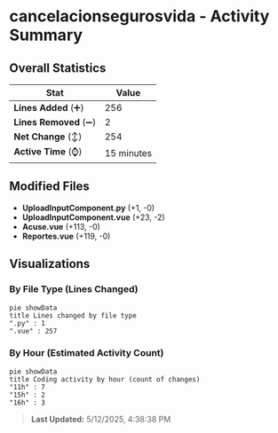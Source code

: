 # cancelacionsegurosvida - Activity Summary 

## Overall Statistics

| Stat                   | Value                                                             |
| ---------------------- | ----------------------------------------------------------------- |
| **Lines Added** (➕)   | 256                                          |
| **Lines Removed** (➖) | 2                                        |
| **Net Change** (↕)    | 254                |
| **Active Time** (⌚)   | 15 minutes |


## Modified Files
- **UploadInputComponent.py** (+1, -0)
- **UploadInputComponent.vue** (+23, -2)
- **Acuse.vue** (+113, -0)
- **Reportes.vue** (+119, -0)

## Visualizations

### By File Type (Lines Changed)

```mermaid
pie showData
title Lines changed by file type
".py" : 1
".vue" : 257
```

### By Hour (Estimated Activity Count)

```mermaid
pie showData
title Coding activity by hour (count of changes)
"11h" : 7
"15h" : 2
"16h" : 3
```


> **Last Updated:** 5/12/2025, 4:38:38 PM